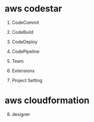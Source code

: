 # aws codestar
1. CodeCommit

2. CodeBuild

3. CodeDeploy

4. CodePipeline

5. Team

6. Extensions

7. Project Setting

# aws cloudformation
8. designer
